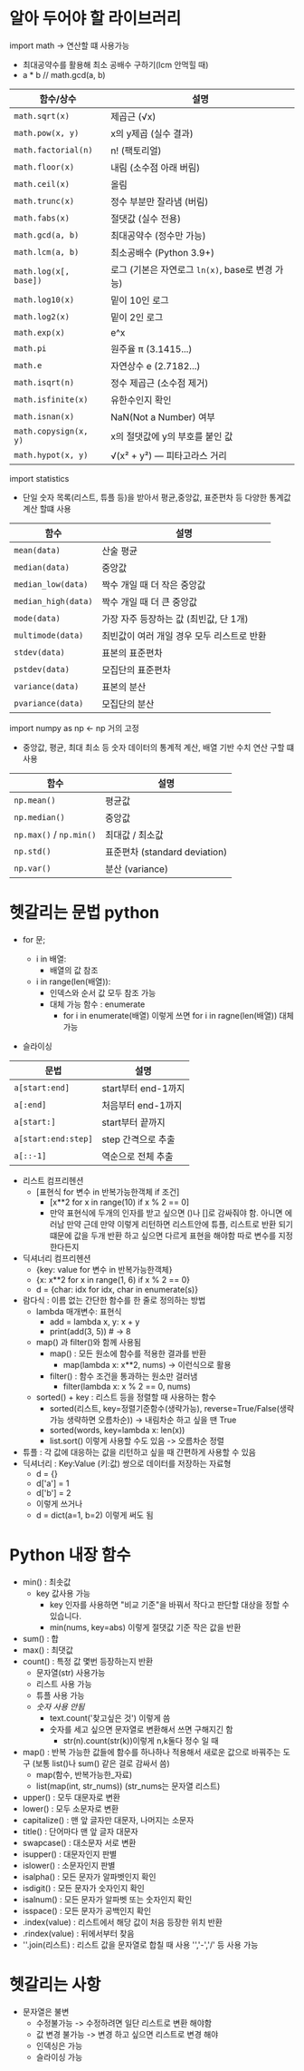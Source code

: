 # 알아 두어야 할 라이브러리 
import math -> 연산할 떄 사용가능
- 최대공약수를 활용해 최소 공배수 구하기(lcm 안먹힐 때)
- a * b // math.gcd(a, b)

| 함수/상수                 | 설명                                 |
| --------------------- | ---------------------------------- |
| `math.sqrt(x)`        | 제곱근 (√x)                           |
| `math.pow(x, y)`      | x의 y제곱 (실수 결과)                     |
| `math.factorial(n)`   | n! (팩토리얼)                          |
| `math.floor(x)`       | 내림 (소수점 아래 버림)                     |
| `math.ceil(x)`        | 올림                                 |
| `math.trunc(x)`       | 정수 부분만 잘라냄 (버림)                    |
| `math.fabs(x)`        | 절댓값 (실수 전용)                        |
| `math.gcd(a, b)`      | 최대공약수 (정수만 가능)                     |
| `math.lcm(a, b)`      | 최소공배수 (Python 3.9+)                |
| `math.log(x[, base])` | 로그 (기본은 자연로그 `ln(x)`, base로 변경 가능) |
| `math.log10(x)`       | 밑이 10인 로그                          |
| `math.log2(x)`        | 밑이 2인 로그                           |
| `math.exp(x)`         | e^x                                |
| `math.pi`             | 원주율 π (3.1415...)                  |
| `math.e`              | 자연상수 e (2.7182...)                 |
| `math.isqrt(n)`       | 정수 제곱근 (소수점 제거)                    |
| `math.isfinite(x)`    | 유한수인지 확인                           |
| `math.isnan(x)`       | NaN(Not a Number) 여부               |
| `math.copysign(x, y)` | x의 절댓값에 y의 부호를 붙인 값                |
| `math.hypot(x, y)`    | √(x² + y²) — 피타고라스 거리              |


import statistics

- 단일 숫자 목록(리스트, 튜플 등)을 받아서 평균,중앙값, 표준편차 등 다양한 통계값 계산 할떄 사용


| 함수                  | 설명                       |
| ------------------- | ------------------------ |
| `mean(data)`        | 산술 평균                    |
| `median(data)`      | 중앙값                      |
| `median_low(data)`  | 짝수 개일 때 더 작은 중앙값         |
| `median_high(data)` | 짝수 개일 때 더 큰 중앙값          |
| `mode(data)`        | 가장 자주 등장하는 값 (최빈값, 단 1개) |
| `multimode(data)`   | 최빈값이 여러 개일 경우 모두 리스트로 반환 |
| `stdev(data)`       | 표본의 표준편차                 |
| `pstdev(data)`      | 모집단의 표준편차                |
| `variance(data)`    | 표본의 분산                   |
| `pvariance(data)`   | 모집단의 분산                  |



import numpy as np <- np 거의 고정

- 중앙값, 평균, 최대 최소 등 숫자 데이터의 통계적 계산, 배열 기반 수치 연산 구할 떄 사용

| 함수                            | 설명                        |
| ----------------------------- | ------------------------- |
| `np.mean()`                   | 평균값                       |
| `np.median()`                 | 중앙값                       |
| `np.max()` / `np.min()`       | 최대값 / 최소값                 |
| `np.std()`                    | 표준편차 (standard deviation) |
| `np.var()`                    | 분산 (variance)             |

# 헷갈리는 문법 python
- for 문;
  - i in 배열:
    - 배열의 값 참조
  - i in range(len(배열)):
    - 인덱스와 순서 값 모두 참조 가능
    - 대체 가능 함수 : enumerate
      - for i in enumerate(배열) 이렇게 쓰면 for i in ragne(len(배열)) 대체 가능  
  
- 슬라이싱

| 문법                  | 설명              |
| ------------------- | --------------- |
| `a[start:end]`      | start부터 end-1까지 |
| `a[:end]`           | 처음부터 end-1까지    |
| `a[start:]`         | start부터 끝까지     |
| `a[start:end:step]` | step 간격으로 추출    |
| `a[::-1]`           | 역순으로 전체 추출      |

- 리스트 컴프리헨션
  - [표현식 for 변수 in 반복가능한객체 if 조건]
    - [x**2 for x in range(10) if x % 2 == 0]
    - 만약 표현식에 두개의 인자를 받고 싶으면 ()나 []로 감싸줘야 함. 아니면 에러남 만약 근데 만약 이렇게 리턴하면 리스트안에 튜플, 리스트로 반환 되기 떄문에 값을 두개 반환 하고 싶으면 다르게 표현을 해야함 따로 변수를 지정한다든지
- 딕셔너리 컴프리헨션
  - {key: value for 변수 in 반복가능한객체}
  - {x: x**2 for x in range(1, 6) if x % 2 == 0}
  - d = {char: idx for idx, char in enumerate(s)}
- 람다식 : 이름 없는 간단한 함수를 한 줄로 정의하는 방법
  - lambda 매개변수: 표현식
    - add = lambda x, y: x + y
    - print(add(3, 5))  # → 8  
  - map() 과 filter()와 함께 사용됨
    - map() : 모든 원소에 함수를 적용한 결과를 반환
      - map(lambda x: x**2, nums) -> 이런식으로 활용
    - filter() : 함수 조건을 통과하는 원소만 걸러냄
      - filter(lambda x: x % 2 == 0, nums)
  - sorted() + key : 리스트 등을 정렬할 때 사용하는 함수
    - sorted(리스트, key=정렬기준함수(생략가능), reverse=True/False(생략가능 생략하면 오름차순)) -> 내림차순 하고 싶을 땐 True
    - sorted(words, key=lambda x: len(x))
    - list.sort() 이렇게 사용할 수도 있음 -> 오름차순 정렬
- 튜플 : 각 값에 대응하는 값을 리턴하고 싶을 때 간편하게 사용할 수 있음
- 딕셔너리 : Key:Value (키:값) 쌍으로 데이터를 저장하는 자료형
  - d = {}
  - d['a'] = 1
  - d['b'] = 2
  - 이렇게 쓰거나
  - d = dict(a=1, b=2) 이렇게 써도 됨

# Python 내장 함수
- min() : 최솟값
  - key 값사용 가능
    - key 인자를 사용하면 "비교 기준"을 바꿔서 작다고 판단할 대상을 정할 수 있습니다.
    - min(nums, key=abs) 이렇게 절댓값 기준 작은 값을 반환
- sum() : 합
- max() : 최댓값
- count() : 특정 값 몇번 등장하는지 반환
  - 문자열(str) 사용가능
  - 리스트 사용 가능
  - 튜플 사용 가능
  - *숫자 사용 안됨*
    - text.count('찾고싶은 것') 이렇게 씀
    - 숫자를 세고 싶으면 문자열로 변환해서 쓰면 구해지긴 함
      - str(n).count(str(k))이렇게 n,k둘다 정수 일 때
- map() : 반복 가능한 값들에 함수를 하나하나 적용해서 새로운 값으로 바꿔주는 도구 (보통 list()나 sum() 같은 걸로 감싸서 씀)
  - map(함수, 반복가능한_자료) 
  - list(map(int, str_nums)) (str_nums는 문자열 리스트)
- upper() : 모두 대문자로 변환
- lower() : 모두 소문자로 변환
- capitalize() : 맨 앞 글자만 대문자, 나머지는 소문자
- title() : 단어마다 맨 앞 글자 대문자
- swapcase() : 대소문자 서로 변환
- isupper() : 대문자인지 판별
- islower() : 소문자인지 판별
- isalpha() : 모든 문자가 알파벳인지 확인
- isdigit() : 모든 문자가 숫자인지 확인
- isalnum() : 모든 문자가 알파벳 또는 숫자인지 확인
- isspace() : 모든 문자가 공백인지 확인
- .index(value) : 리스트에서 해당 값이 처음 등장한 위치 반환
- .rindex(value) : 뒤에서부터 찾음
- ''.join(리스트) : 리스트 값을 문자열로 합칠 때 사용 '','-','/' 등 사용 가능

# 헷갈리는 사항
- 문자열은 불변
  - 수정불가능 -> 수정하려면 일단 리스트로 변환 해야함
  - 값 변경 불가능 -> 변경 하고 싶으면 리스트로 변경 해야
  - 인덱싱은 가능
  - 슬라이싱 가능
